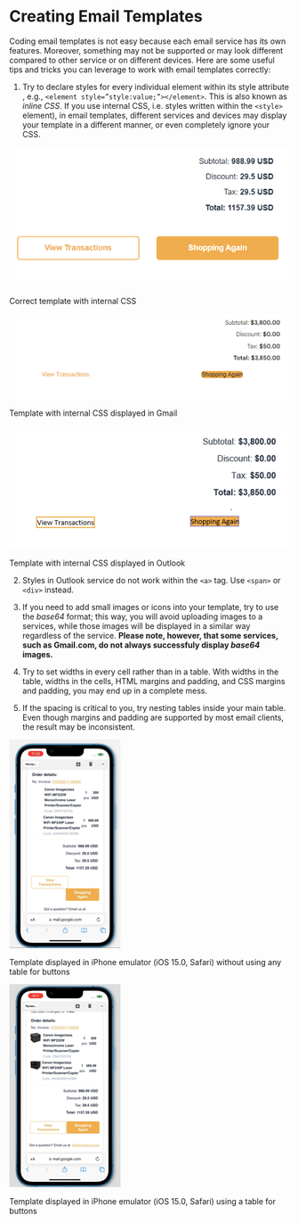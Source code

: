 # Creating Email Templates
Coding email templates is not easy because each email service has its own features. Moreover, something may not be supported or may look different compared to other service or on different devices. Here are some useful tips and tricks you can leverage to work with email templates correctly:

1. Try to declare styles for every individual element within its style attribute , e.g., `<element style=”style:value;”></element>`. This is also known as *inline CSS*. If you use internal CSS, i.e. styles written within the `<style>` element), in email templates, different services and devices may display your template in a different manner, or even completely ignore your CSS.

![Correct template](media/template-correct-buttons.png)

<p>Correct template with internal CSS</p>

![Template in Gmail](media/template-gmail-buttons.png)

<p>Template with internal CSS displayed in Gmail</p>

![Template in Outlook](media/template-outlook-buttons.png)

<p>Template with internal CSS displayed in Outlook</p>

2. Styles in Outlook service do not work within the `<a>` tag. Use `<span>` or `<div>` instead.

3. If you need to add small images or icons into your template, try to use the *base64* format; this way, you will avoid uploading images to a services, while those images will be displayed in a similar way regardless of the service. <strong>Please note, however, that some services, such as Gmail.com, do not always successfuly display *base64* images.</strong>

4. Try to set widths in every cell rather than in a table. With widths in the table, widths in the cells, HTML margins and padding, and CSS margins and padding, you may end up in a complete mess.

5. If the spacing is critical to you, try nesting tables inside your main table. Even though margins and padding are supported by most email clients, the result may be inconsistent.

![Template displayed on iPhone with incorrect buttons](media/template-buttons-in-phone-not-correct.png)
<p>Template displayed in iPhone emulator (iOS 15.0, Safari) without using any table for buttons</p>

![Template in iPhone - buttons are correct](media/template-buttons-in-phone-correct.png)
<p>Template displayed in iPhone emulator (iOS 15.0, Safari) using a table for buttons</p>
